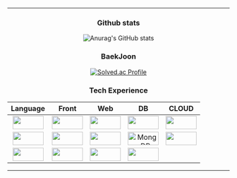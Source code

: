 <div align = 'center'>

<div width=100px><hr></div>


### Github stats
![Anurag's GitHub stats](https://github-readme-stats.vercel.app/api?username=KIMHYUNSOO1999&&show_icons=true&theme=highcontrast)

### BaekJoon 
[![Solved.ac Profile](http://mazassumnida.wtf/api/v2/generate_badge?boj=llllllllllllllllllll)](https://solved.ac/llllllllllllllllllll/)


### Tech Experience 
| Language | Front | Web | DB | CLOUD |
| :------: | :------: | :------: |:------: | :------:  |
| <img src="https://img.shields.io/badge/Python-3766AB?style=flat-square&logo=Python&logoColor=white" width="70" height="30"/> | <img src="https://img.shields.io/badge/HTML5-E34F26?style=flat-square&logo=html5&logoColor=white" width="70" height="30"/> | <img src="https://img.shields.io/badge/Node.js-339933?style=flat-square&logo=Node.js&logoColor=white" width="70" height="30"/> | <img src="https://img.shields.io/badge/MySQL-4479A1?style=flat-square&logo=MySQL&logoColor=white" width="70" height="30"/> | <img src="https://img.shields.io/badge/Amazon EC2-FF9900?style=flat-square&logo=Amazon EC2&logoColor=white" width="70" height="30"/> |
| <img src="https://img.shields.io/badge/C-A8B9CC?style=flat-square&logo=c&logoColor=white" width="70" height="30"/> | <img src="https://img.shields.io/badge/CSS3-1572B6?style=flat-square&logo=css3&logoColor=white" width="70" height="30"/> | <img src="https://img.shields.io/badge/Flask-000000?style=flat-square&logo=Flask&logoColor=white" width="70" height="30"/> | <img alt="MongoDB" src="https://img.shields.io/badge/MongoDB-47A248?style=flat-square&logo=MongoDB&logoColor=white" width="70" height="30"/> | <img src="https://img.shields.io/badge/Heroku-430098?style=flat-square&logo=Heroku&logoColor=white" width="70" height="30"/> |
| <img src="https://img.shields.io/badge/C++-00599C?style=flat-square&logo=c%2B%2B&logoColor=white" width="70" height="30"/> | <img src="https://img.shields.io/badge/JavaScript-F7DF1E?style=flat-square&logo=javascript&logoColor=white" width="70" height="30"/> | <img src="https://img.shields.io/badge/NGINX-009639?style=flat-square&logo=NGINX&logoColor=white" width="70" height="30"/> | <img src="https://img.shields.io/badge/MariaDB-003545?style=flat-square&logo=MariaDB&logoColor=white" width="70" height="30"/>  |  |

<div width=100px><hr></div></div>

